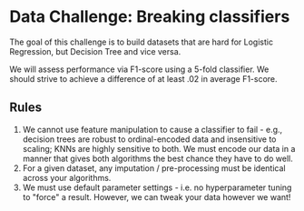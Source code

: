 # Data Challenge: Breaking classifiers

The goal of this challenge is to build datasets that are hard for Logistic Regression, but Decision Tree and vice versa.  

We will assess performance via F1-score using a 5-fold classifier. We should strive to achieve a difference of at least .02 in average F1-score. 

## Rules

1. We cannot use feature manipulation to cause a classifier to fail - e.g., decision trees are robust to ordinal-encoded data and insensitive to scaling; KNNs are highly sensitive to both.  We must encode our data in a manner that gives both algorithms the best chance they have to do well.
2. For a given dataset, any imputation / pre-processing must be identical across your algorithms.
3. We must use default parameter settings - i.e. no hyperparameter tuning to "force" a result.  However, we can tweak your data however we want!




